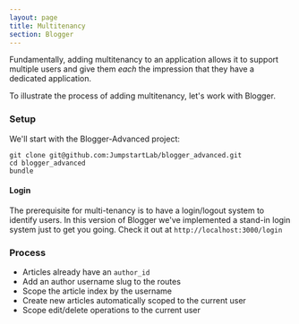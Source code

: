 ```yaml
---
layout: page
title: Multitenancy
section: Blogger
---
```


Fundamentally, adding multitenancy to an application allows it to support multiple users and give them *each* the impression that they have a dedicated application.

To illustrate the process of adding multitenancy, let's work with Blogger.

### Setup

We'll start with the Blogger-Advanced project:

```
git clone git@github.com:JumpstartLab/blogger_advanced.git
cd blogger_advanced
bundle
```

#### Login

The prerequisite for multi-tenancy is to have a login/logout system to identify users. In this version of Blogger we've implemented a stand-in login system just to get you going. Check it out at `http://localhost:3000/login`

### Process

* Articles already have an `author_id`
* Add an author username slug to the routes
* Scope the article index by the username
* Create new articles automatically scoped to the current user
* Scope edit/delete operations to the current user
